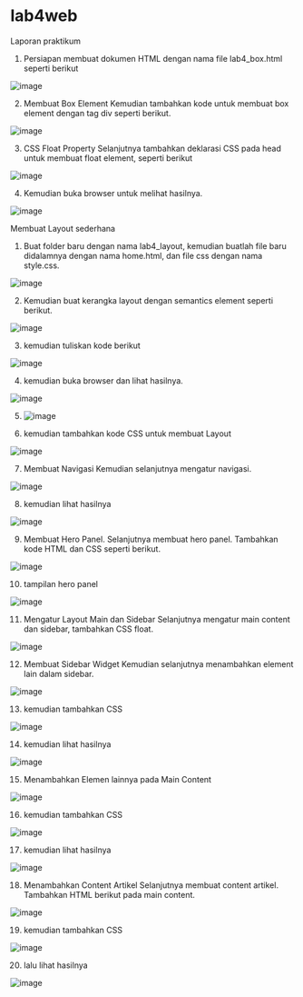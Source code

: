 # lab4web
Laporan praktikum
1. Persiapan membuat dokumen HTML dengan nama file lab4_box.html seperti berikut 

![image](https://user-images.githubusercontent.com/56473376/115503732-1c1c8e80-a2a1-11eb-94b9-fe86cf8237fc.png)

2. Membuat Box Element
Kemudian tambahkan kode untuk membuat box element dengan tag div seperti berikut.

![image](https://user-images.githubusercontent.com/56473376/115504125-a06f1180-a2a1-11eb-9b06-f593b73adc6a.png)

3. CSS Float Property
Selanjutnya tambahkan deklarasi CSS pada head untuk membuat float element, seperti berikut

![image](https://user-images.githubusercontent.com/56473376/115504591-62beb880-a2a2-11eb-90fe-0617f5b704c8.png)

4. Kemudian buka browser untuk melihat hasilnya.

![image](https://user-images.githubusercontent.com/56473376/115504790-ac0f0800-a2a2-11eb-88a5-0cae0232ca5a.png)

Membuat Layout sederhana 

1. Buat folder baru dengan nama lab4_layout, kemudian buatlah file baru didalamnya dengan nama home.html, dan file css dengan nama style.css.

![image](https://user-images.githubusercontent.com/56473376/115505010-09a35480-a2a3-11eb-9a98-0865d4fc18da.png)

2. Kemudian buat kerangka layout dengan semantics element seperti berikut.

![image](https://user-images.githubusercontent.com/56473376/115505183-42dbc480-a2a3-11eb-9d4a-429c45a8e79d.png)

3. kemudian tuliskan kode berikut 

![image](https://user-images.githubusercontent.com/56473376/115505407-9cdc8a00-a2a3-11eb-839f-30753edb24c8.png)

4. kemudian buka browser dan lihat hasilnya. 

![image](https://user-images.githubusercontent.com/56473376/115505546-d1504600-a2a3-11eb-8bff-981d5ad2fb92.png)

5. ![image](https://user-images.githubusercontent.com/56473376/115505578-df9e6200-a2a3-11eb-846f-a7c444d15fb0.png)

6. kemudian tambahkan kode CSS untuk membuat Layout 

![image](https://user-images.githubusercontent.com/56473376/115505788-31df8300-a2a4-11eb-9649-b36995a0f78e.png)

7. Membuat Navigasi
Kemudian selanjutnya mengatur navigasi.

![image](https://user-images.githubusercontent.com/56473376/115506193-cba73000-a2a4-11eb-8de9-318513a03c16.png)

8. kemudian lihat hasilnya 

![image](https://user-images.githubusercontent.com/56473376/115506366-fabda180-a2a4-11eb-9817-6ba3a2db04f1.png)

9. Membuat Hero Panel.
Selanjutnya membuat hero panel. Tambahkan kode HTML dan CSS seperti berikut.

![image](https://user-images.githubusercontent.com/56473376/115506657-512ae000-a2a5-11eb-8fdb-0fff87a89058.png)

10. tampilan hero panel

![image](https://user-images.githubusercontent.com/56473376/115507747-b7643280-a2a6-11eb-824a-36eafaae5cff.png)

11. Mengatur Layout Main dan Sidebar
Selanjutnya mengatur main content dan sidebar, tambahkan CSS float.

![image](https://user-images.githubusercontent.com/56473376/115507987-03af7280-a2a7-11eb-8939-1b2d3dcfbcc7.png)

12. Membuat Sidebar Widget
Kemudian selanjutnya menambahkan element lain dalam sidebar.

![image](https://user-images.githubusercontent.com/56473376/115508221-440ef080-a2a7-11eb-83dc-22a494b19edf.png)

13. kemudian tambahkan CSS

![image](https://user-images.githubusercontent.com/56473376/115508430-7d476080-a2a7-11eb-9d91-aea619cb7519.png)

14. kemudian lihat hasilnya 

![image](https://user-images.githubusercontent.com/56473376/115508518-99e39880-a2a7-11eb-9f8c-e6548a7bedcb.png)

15. Menambahkan Elemen lainnya pada Main Content

![image](https://user-images.githubusercontent.com/56473376/115508668-c992a080-a2a7-11eb-84d1-3d09f607f6b3.png)

16. kemudian tambahkan CSS 

![image](https://user-images.githubusercontent.com/56473376/115508847-f777e500-a2a7-11eb-8ea2-d928e80094d0.png)

17. kemudian lihat hasilnya 

![image](https://user-images.githubusercontent.com/56473376/115508966-17a7a400-a2a8-11eb-8905-1f0fe24d6a80.png)

18. Menambahkan Content Artikel
Selanjutnya membuat content artikel. Tambahkan HTML berikut pada main content.

![image](https://user-images.githubusercontent.com/56473376/115509321-7cfb9500-a2a8-11eb-840c-75f53eeaa9fa.png)

19. kemudian tambahkan CSS

![image](https://user-images.githubusercontent.com/56473376/115509485-b0d6ba80-a2a8-11eb-88ca-8c6a20128dac.png)

20. lalu lihat hasilnya 

![image](https://user-images.githubusercontent.com/56473376/115509541-c3e98a80-a2a8-11eb-82a4-7d9ac02b622b.png)




